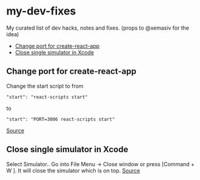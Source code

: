 # my-dev-fixes

My curated list of dev hacks, notes and fixes. (props to @xemasiv for the idea)


* [Change port for create-react-app](#change-port-for-create-react-app)
* [Close single simulator in Xcode](#close-single-simulator-in-xcode)

## Change port for create-react-app
Change the start script to from 
```
"start": "react-scripts start"
```
to
```
"start": "PORT=3006 react-scripts start"
```
[Source](#https://stackoverflow.com/questions/40714583/how-to-specify-a-port-to-run-a-create-react-app-based-project)

## Close single simulator in Xcode

Select Simulator.. Go into File Menu -> Close window or press [Command + W ]. It will close the simulator which is on top.
[Source](#https://stackoverflow.com/questions/45165635/how-to-quit-or-close-single-simulator-from-opened-multiple-simulator-in-xcode-9)
